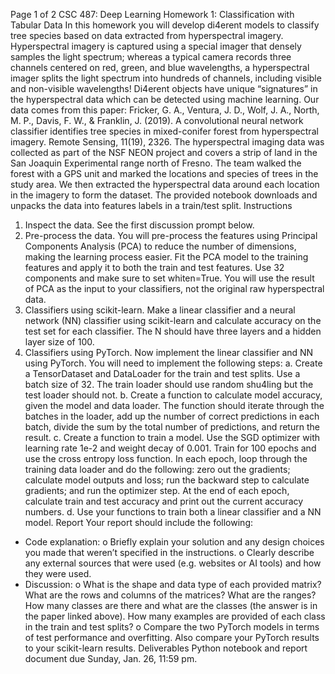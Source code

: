 
Page
1
of 2
CSC 487: Deep Learning
Homework 1: Classification with Tabular Data
In this homework you will develop di4erent models to classify tree species based on data
extracted from hyperspectral imagery. Hyperspectral imagery is captured using a special
imager that densely samples the light spectrum; whereas a typical camera records three
channels centered on red, green, and blue wavelengths, a hyperspectral imager splits the
light spectrum into hundreds of channels, including visible and non-visible wavelengths!
Di4erent objects have unique “signatures” in the hyperspectral data which can be detected
using machine learning.
Our data comes from this paper:
Fricker, G. A., Ventura, J. D., Wolf, J. A., North, M. P., Davis, F. W., & Franklin, J. (2019). A
convolutional neural network classifier identifies tree species in mixed-conifer forest from
hyperspectral imagery. Remote Sensing, 11(19), 2326.
The hyperspectral imaging data was collected as part of the NSF NEON project and covers
a strip of land in the San Joaquin Experimental range north of Fresno. The team walked the
forest with a GPS unit and marked the locations and species of trees in the study area. We
then extracted the hyperspectral data around each location in the imagery to form the
dataset.
The provided notebook downloads and unpacks the data into features labels in a train/test
split.
Instructions
1. Inspect the data. See the first discussion prompt below.
2. Pre-process the data. You will pre-process the features using Principal
Components Analysis (PCA) to reduce the number of dimensions, making the
learning process easier. Fit the PCA model to the training features and apply it to
both the train and test features. Use 32 components and make sure to set
whiten=True. You will use the result of PCA as the input to your classifiers, not the
original raw hyperspectral data.
3. Classifiers using scikit-learn. Make a linear classifier and a neural network (NN)
classifier using scikit-learn and calculate accuracy on the test set for each
classifier. The N should have three layers and a hidden layer size of 100.
4. Classifiers using PyTorch. Now implement the linear classifier and NN using
PyTorch. You will need to implement the following steps:
a. Create a TensorDataset and DataLoader for the train and test splits. Use a
batch size of 32. The train loader should use random shu4ling but the test
loader should not.
b. Create a function to calculate model accuracy, given the model and data
loader. The function should iterate through the batches in the loader, add up
the number of correct predictions in each batch, divide the sum by the total
number of predictions, and return the result.
c. Create a function to train a model. Use the SGD optimizer with learning rate
1e-2 and weight decay of 0.001. Train for 100 epochs and use the cross
entropy loss function. In each epoch, loop through the training data loader
and do the following: zero out the gradients; calculate model outputs and
loss; run the backward step to calculate gradients; and run the optimizer
step. At the end of each epoch, calculate train and test accuracy and print
out the current accuracy numbers.
d. Use your functions to train both a linear classifier and a NN model.
Report
Your report should include the following:
- Code explanation:
o Briefly explain your solution and any design choices you made that weren’t
specified in the instructions.
o Clearly describe any external sources that were used (e.g. websites or AI
tools) and how they were used.
- Discussion:
o What is the shape and data type of each provided matrix? What are the rows
and columns of the matrices? What are the ranges? How many classes are
there and what are the classes (the answer is in the paper linked above).
How many examples are provided of each class in the train and test splits?
o Compare the two PyTorch models in terms of test performance and
overfitting. Also compare your PyTorch results to your scikit-learn results.
Deliverables
Python notebook and report document due Sunday, Jan. 26, 11:59 pm.

